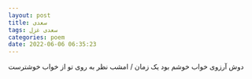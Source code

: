 ```yaml
---
layout: post
title: سعدی
tags: سعدی غزل
categories: poem
date: 2022-06-06 06:35:23
---
```


دوش آرزوی خواب خوشم بود یک زمان / امشب نظر به روی تو از خواب خوشترست
